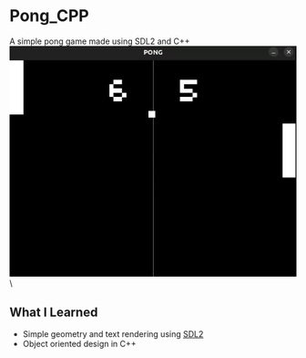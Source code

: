 # Pong_CPP
A simple pong game made using SDL2 and C++\
![](./data/pong_recording_slow.gif)\
## What I Learned
* Simple geometry and text rendering using [SDL2](https://www.libsdl.org/)
* Object oriented design in C++

